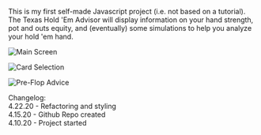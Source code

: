 This is my first self-made Javascript project (i.e. not based on a tutorial). The Texas Hold 'Em Advisor will display information on your hand strength, pot and outs equity, and (eventually) some simulations to help you analyze your hold 'em hand. 

![Main Screen](https://github.com/HeyImMatt/master/blob/bootstrap-and-styling/images/THAdvisorMain.png)

![Card Selection](https://github.com/HeyImMatt/master/blob/bootstrap-and-styling/images/SelectCard.png)

![Pre-Flop Advice](https://github.com/HeyImMatt/master/blob/bootstrap-and-styling/images/PreFlop.png)

Changelog:  
4.22.20 - Refactoring and styling  
4.15.20 - Github Repo created  
4.10.20 - Project started